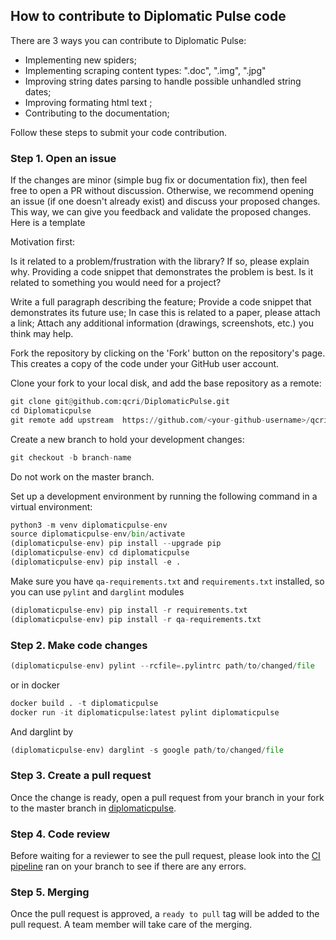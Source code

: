## How to contribute to Diplomatic Pulse code

There are 3 ways you can contribute to Diplomatic Pulse:
- Implementing new spiders;
- Implementing scraping content types: ".doc", ".img", ".jpg"
- Improving string dates parsing to handle possible unhandled string dates;
- Improving formating html text ;  
- Contributing to the documentation;

Follow these steps to submit your code contribution.

### Step 1. Open an issue

If the changes are minor (simple bug fix or documentation fix), then feel free
to open a PR without discussion. Otherwise, we recommend opening an issue (if one doesn't already
exist) and discuss your proposed changes. This way, we can give you feedback
and validate the proposed changes. Here is a template


Motivation first:

Is it related to a problem/frustration with the library? If so, please explain why. Providing a code snippet that demonstrates the problem is best.
Is it related to something you would need for a project?


Write a full paragraph describing the feature;
Provide a code snippet that demonstrates its future use;
In case this is related to a paper, please attach a link;
Attach any additional information (drawings, screenshots, etc.) you think may help.


Fork the repository by clicking on the 'Fork' button on the repository's page. This creates a copy of the code under your GitHub user account.

Clone your fork to your local disk, and add the base repository as a remote:

```python
git clone git@github.com:qcri/DiplomaticPulse.git
cd Diplomaticpulse
git remote add upstream  https://github.com/<your-github-username>/qcri/DiplomaticPulse.git
```

Create a new branch to hold your development changes:

```python
git checkout -b branch-name
```

Do not work on the master branch.

Set up a development environment by running the following command in a virtual environment:

```python
python3 -m venv diplomaticpulse-env
source diplomaticpulse-env/bin/activate
(diplomaticpulse-env) pip install --upgrade pip
(diplomaticpulse-env) cd diplomaticpulse
(diplomaticpulse-env) pip install -e .
```

Make sure you have `qa-requirements.txt` and `requirements.txt` installed, so you can use `pylint` and `darglint` modules

```python
(diplomaticpulse-env) pip install -r requirements.txt
(diplomaticpulse-env) pip install -r qa-requirements.txt
```

### Step 2. Make code changes

```python
(diplomaticpulse-env) pylint --rcfile=.pylintrc path/to/changed/file
```

or in docker

```python
docker build . -t diplomaticpulse
docker run -it diplomaticpulse:latest pylint diplomaticpulse
```

And darglint by

```python
(diplomaticpulse-env) darglint -s google path/to/changed/file
```


### Step 3. Create a pull request

Once the change is ready, open a pull request from your branch in your fork to
the master branch in [diplomaticpulse](https://github.com/qcri/diplomaticpulse).

### Step 4. Code review

Before waiting for a reviewer to see the pull request, please look into the [CI pipeline](https://github.com/qcrisw/diplomaticpulse/actions) ran on your branch to see if there are any errors.

### Step 5. Merging

Once the pull request is approved, a `ready to pull` tag will be added to the
pull request. A team member will take care of the merging.

